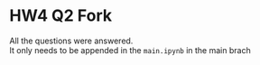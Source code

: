# HW4 Q2 Fork

All the questions were answered.\
It only needs to be appended in the `main.ipynb` in the main brach
